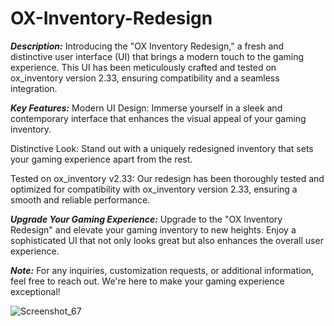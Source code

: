 # OX-Inventory-Redesign

***Description:***
Introducing the "OX Inventory Redesign," a fresh and distinctive user interface (UI) that brings a modern touch to the gaming experience. This UI has been meticulously crafted and tested on ox_inventory version 2.33, ensuring compatibility and a seamless integration.

***Key Features:***
Modern UI Design: Immerse yourself in a sleek and contemporary interface that enhances the visual appeal of your gaming inventory.

Distinctive Look: Stand out with a uniquely redesigned inventory that sets your gaming experience apart from the rest.

Tested on ox_inventory v2.33: Our redesign has been thoroughly tested and optimized for compatibility with ox_inventory version 2.33, ensuring a smooth and reliable performance.

***Upgrade Your Gaming Experience:***
Upgrade to the "OX Inventory Redesign" and elevate your gaming inventory to new heights. Enjoy a sophisticated UI that not only looks great but also enhances the overall user experience.

***Note:*** For any inquiries, customization requests, or additional information, feel free to reach out. We're here to make your gaming experience exceptional!


![Screenshot_67](https://github.com/X-Pressions/OX-Inventory-Redesign/assets/151932685/a4b67b30-dbc0-4f75-a6ed-fbf6acd2aea8)
